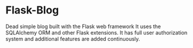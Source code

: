 # Flask-Blog
Dead simple blog built with the Flask web framework
It uses the SQLAlchemy ORM and other Flask extensions.
It has full user authorization system and additional features are added continuously.
